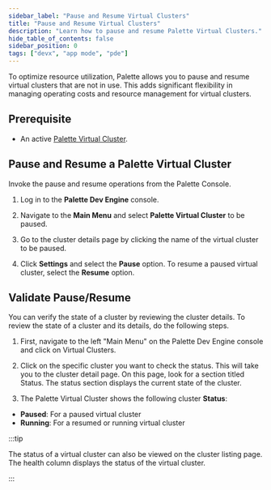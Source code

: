 ```yaml
---
sidebar_label: "Pause and Resume Virtual Clusters"
title: "Pause and Resume Virtual Clusters"
description: "Learn how to pause and resume Palette Virtual Clusters."
hide_table_of_contents: false
sidebar_position: 0
tags: ["devx", "app mode", "pde"]
---
```


To optimize resource utilization, Palette allows you to pause and resume virtual clusters that are not in use. This adds significant flexibility in managing operating costs and resource management for virtual clusters.

## Prerequisite

- An active [Palette Virtual Cluster](palette-virtual-clusters.md).

## Pause and Resume a Palette Virtual Cluster

Invoke the pause and resume operations from the Palette Console.

1. Log in to the **Palette Dev Engine** console.

2. Navigate to the **Main Menu** and select **Palette Virtual Cluster** to be paused.

3. Go to the cluster details page by clicking the name of the virtual cluster to be paused.

4. Click **Settings** and select the **Pause** option. To resume a paused virtual cluster, select the **Resume** option.

## Validate Pause/Resume

You can verify the state of a cluster by reviewing the cluster details. To review the state of a cluster and its details, do the following steps.

1. First, navigate to the left "Main Menu" on the Palette Dev Engine console and click on Virtual Clusters.

2. Click on the specific cluster you want to check the status. This will take you to the cluster detail page. On this page, look for a section titled Status. The status section displays the current state of the cluster.

3. The Palette Virtual Cluster shows the following cluster **Status**:

- **Paused**: For a paused virtual cluster
- **Running**: For a resumed or running virtual cluster

:::tip

The status of a virtual cluster can also be viewed on the cluster listing page. The health column displays the status of the virtual cluster.

:::
